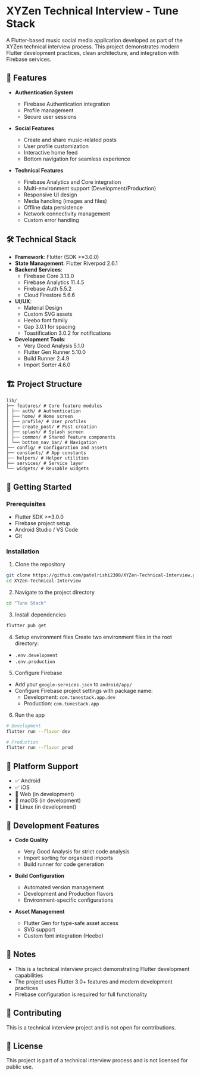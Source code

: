 # XYZen Technical Interview - Tune Stack

A Flutter-based music social media application developed as part of the XYZen technical interview process. This project demonstrates modern Flutter development practices, clean architecture, and integration with Firebase services.

## 🚀 Features

- **Authentication System**
  - Firebase Authentication integration
  - Profile management
  - Secure user sessions

- **Social Features**
  - Create and share music-related posts
  - User profile customization
  - Interactive home feed
  - Bottom navigation for seamless experience

- **Technical Features**
  - Firebase Analytics and Core integration
  - Multi-environment support (Development/Production)
  - Responsive UI design
  - Media handling (images and files)
  - Offline data persistence
  - Network connectivity management
  - Custom error handling

## 🛠️ Technical Stack

- **Framework**: Flutter (SDK >=3.0.0)
- **State Management**: Flutter Riverpod 2.6.1
- **Backend Services**: 
  - Firebase Core 3.13.0
  - Firebase Analytics 11.4.5
  - Firebase Auth 5.5.2
  - Cloud Firestore 5.6.6
- **UI/UX**:
  - Material Design
  - Custom SVG assets
  - Heebo font family
  - Gap 3.0.1 for spacing
  - Toastification 3.0.2 for notifications
- **Development Tools**:
  - Very Good Analysis 5.1.0
  - Flutter Gen Runner 5.10.0
  - Build Runner 2.4.9
  - Import Sorter 4.6.0

## 🏗️ Project Structure

```
lib/
├── features/ # Core feature modules
│ ├── auth/ # Authentication
│ ├── home/ # Home screen
│ ├── profile/ # User profiles
│ ├── create_post/ # Post creation
│ ├── splash/ # Splash screen
│ ├── common/ # Shared feature components
│ └── bottom_nav_bar/ # Navigation
├── config/ # Configuration and assets
├── constants/ # App constants
├── helpers/ # Helper utilities
├── services/ # Service layer
└── widgets/ # Reusable widgets
```

## 🚦 Getting Started

### Prerequisites

- Flutter SDK >=3.0.0
- Firebase project setup
- Android Studio / VS Code
- Git

### Installation

1. Clone the repository
```bash
git clone https://github.com/patelrishi2308/XYZen-Technical-Interview.git
cd XYZen-Technical-Interview
```

2. Navigate to the project directory
```bash
cd "Tune Stack"
```

3. Install dependencies
```bash
flutter pub get
```

4. Setup environment files
Create two environment files in the root directory:
- `.env.development`
- `.env.production`

5. Configure Firebase
- Add your `google-services.json` to `android/app/`
- Configure Firebase project settings with package name:
  - Development: `com.tunestack.app.dev`
  - Production: `com.tunestack.app`

6. Run the app
```bash
# Development
flutter run --flavor dev

# Production
flutter run --flavor prod
```

## 📱 Platform Support

- ✅ Android
- ✅ iOS
- 🚧 Web (in development)
- 🚧 macOS (in development)
- 🚧 Linux (in development)

## 🔄 Development Features

- **Code Quality**
  - Very Good Analysis for strict code analysis
  - Import sorting for organized imports
  - Build runner for code generation

- **Build Configuration**
  - Automated version management
  - Development and Production flavors
  - Environment-specific configurations

- **Asset Management**
  - Flutter Gen for type-safe asset access
  - SVG support
  - Custom font integration (Heebo)

## 📝 Notes

- This is a technical interview project demonstrating Flutter development capabilities
- The project uses Flutter 3.0+ features and modern development practices
- Firebase configuration is required for full functionality

## 🤝 Contributing

This is a technical interview project and is not open for contributions.

## 📄 License

This project is part of a technical interview process and is not licensed for public use.